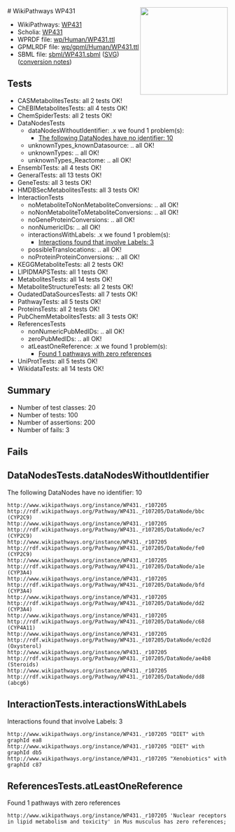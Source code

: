 <img style="float: right; width: 200px" src="../logo.png" />
# WikiPathways WP431

* WikiPathways: [WP431](https://identifiers.org/wikipathways:WP431)
* Scholia: [WP431](https://scholia.toolforge.org/wikipathways/WP431)
* WPRDF file: [wp/Human/WP431.ttl](../wp/Human/WP431.ttl)
* GPMLRDF file: [wp/gpml/Human/WP431.ttl](../wp/gpml/Human/WP431.ttl)
* SBML file: [sbml/WP431.sbml](../sbml/WP431.sbml) ([SVG](../sbml/WP431.svg)) ([conversion notes](../sbml/WP431.txt))

## Tests
* CASMetabolitesTests: all 2 tests OK!
* ChEBIMetabolitesTests: all 4 tests OK!
* ChemSpiderTests: all 2 tests OK!
* DataNodesTests
    * dataNodesWithoutIdentifier: .x we found 1 problem(s):
        * [The following DataNodes have no identifier: 10](#8792c490)
    * unknownTypes_knownDatasource: .. all OK!
    * unknownTypes: .. all OK!
    * unknownTypes_Reactome: .. all OK!
* EnsemblTests: all 4 tests OK!
* GeneralTests: all 13 tests OK!
* GeneTests: all 3 tests OK!
* HMDBSecMetabolitesTests: all 3 tests OK!
* InteractionTests
    * noMetaboliteToNonMetaboliteConversions: .. all OK!
    * noNonMetaboliteToMetaboliteConversions: .. all OK!
    * noGeneProteinConversions: .. all OK!
    * nonNumericIDs: .. all OK!
    * interactionsWithLabels: .x we found 1 problem(s):
        * [Interactions found that involve Labels: 3](#630d267a)
    * possibleTranslocations: .. all OK!
    * noProteinProteinConversions: .. all OK!
* KEGGMetaboliteTests: all 2 tests OK!
* LIPIDMAPSTests: all 1 tests OK!
* MetabolitesTests: all 14 tests OK!
* MetaboliteStructureTests: all 2 tests OK!
* OudatedDataSourcesTests: all 7 tests OK!
* PathwayTests: all 5 tests OK!
* ProteinsTests: all 2 tests OK!
* PubChemMetabolitesTests: all 3 tests OK!
* ReferencesTests
    * nonNumericPubMedIDs: .. all OK!
    * zeroPubMedIDs: .. all OK!
    * atLeastOneReference: .x we found 1 problem(s):
        * [Found 1 pathways with zero references](#35eb778e)
* UniProtTests: all 5 tests OK!
* WikidataTests: all 14 tests OK!


## Summary

* Number of test classes: 20
* Number of tests: 100
* Number of assertions: 200
* Number of fails: 3

## Fails

<a name="8792c490" />

## DataNodesTests.dataNodesWithoutIdentifier

The following DataNodes have no identifier: 10
```
http://www.wikipathways.org/instance/WP431._r107205 http://rdf.wikipathways.org/Pathway/WP431._r107205/DataNode/bbc (CYP2C9)
http://www.wikipathways.org/instance/WP431._r107205 http://rdf.wikipathways.org/Pathway/WP431._r107205/DataNode/ec7 (CYP2C9)
http://www.wikipathways.org/instance/WP431._r107205 http://rdf.wikipathways.org/Pathway/WP431._r107205/DataNode/fe0 (CYP2C9)
http://www.wikipathways.org/instance/WP431._r107205 http://rdf.wikipathways.org/Pathway/WP431._r107205/DataNode/a1e (CYP3A4)
http://www.wikipathways.org/instance/WP431._r107205 http://rdf.wikipathways.org/Pathway/WP431._r107205/DataNode/bfd (CYP3A4)
http://www.wikipathways.org/instance/WP431._r107205 http://rdf.wikipathways.org/Pathway/WP431._r107205/DataNode/dd2 (CYP3A4)
http://www.wikipathways.org/instance/WP431._r107205 http://rdf.wikipathways.org/Pathway/WP431._r107205/DataNode/c68 (CYP4A11)
http://www.wikipathways.org/instance/WP431._r107205 http://rdf.wikipathways.org/Pathway/WP431._r107205/DataNode/ec02d (Oxysterol)
http://www.wikipathways.org/instance/WP431._r107205 http://rdf.wikipathways.org/Pathway/WP431._r107205/DataNode/ae4b8 (Steroids)
http://www.wikipathways.org/instance/WP431._r107205 http://rdf.wikipathways.org/Pathway/WP431._r107205/DataNode/dd8 (abcg6)
```

<a name="630d267a" />

## InteractionTests.interactionsWithLabels

Interactions found that involve Labels: 3
```
http://www.wikipathways.org/instance/WP431._r107205 "DIET" with graphId ea8
http://www.wikipathways.org/instance/WP431._r107205 "DIET" with graphId db5
http://www.wikipathways.org/instance/WP431._r107205 "Xenobiotics" with graphId c87
```

<a name="35eb778e" />

## ReferencesTests.atLeastOneReference

Found 1 pathways with zero references
```
http://www.wikipathways.org/instance/WP431._r107205 'Nuclear receptors in lipid metabolism and toxicity' in Mus musculus has zero references; 
```

